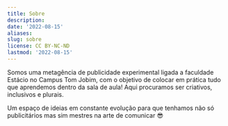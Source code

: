```yaml
---
title: Sobre
description:
date: '2022-08-15'
aliases:
slug: sobre
license: CC BY-NC-ND
lastmod: '2022-08-15'
---
```


Somos uma metagência de publicidade experimental ligada a faculdade Estácio no Campus Tom Jobim, com o objetivo de colocar em prática tudo que aprendemos dentro da sala de aula! Aqui procuramos ser criativos, inclusivos e plurais. 

Um espaço de ideias em constante evolução para que tenhamos não só publicitários mas sim mestres na arte de comunicar 😎
